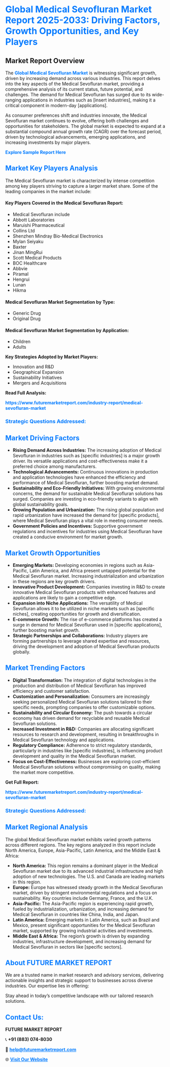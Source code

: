 <h1 style="color: #007BFF;">Global Medical Sevofluran Market Report 2025-2033: Driving Factors, Growth Opportunities, and Key Players</h1>

<section id="overview">
<h2>Market Report Overview</h2>
<p>The <a href="https://www.futuremarketreport.com/industry-report/medical-sevofluran-market" style="color: #007BFF; text-decoration: none;"><strong>Global Medical Sevofluran Market</strong></a> is witnessing significant growth, driven by increasing demand across various industries. This report delves into the key aspects of the Medical Sevofluran market, providing a comprehensive analysis of its current status, future potential, and challenges. The demand for Medical Sevofluran has surged due to its wide-ranging applications in industries such as [insert industries], making it a critical component in modern-day [applications].</p>
<p>As consumer preferences shift and industries innovate, the Medical Sevofluran market continues to evolve, offering both challenges and opportunities for stakeholders. The global market is expected to expand at a substantial compound annual growth rate (CAGR) over the forecast period, driven by technological advancements, emerging applications, and increasing investments by major players.</p>
</section>

<section id="overview">
<p><a href="https://www.futuremarketreport.com/request-sample/reportId=96977" style="color: #007BFF; text-decoration: none;"><strong>Explore Sample Report Here</strong></a></p>
</section>

<section id="key-players">
<h2 style="color: #007BFF;">Market Key Players Analysis</h2>
<p>The Medical Sevofluran market is characterized by intense competition among key players striving to capture a larger market share. Some of the leading companies in the market include:</p>
<h4>Key Players Covered in the Medical Sevofluran Report:</h4>
<ul><li>Medical Sevofluran include</li><li>Abbott Laboratories</li><li>Maruishi Pharmaceutical</li><li>Collins Ltd</li><li>Shenzhen Mindray Bio-Medical Electronics</li><li>Mylan Seiyaku</li><li>Baxter</li><li>Jinan MingRui</li><li>Scott Medical Products</li><li>BOC Healthcare</li><li>Abbvie</li><li>Piramal</li><li>Hengrui</li><li>Lunan</li><li>Hikma</li></ul>
<h4>Medical Sevofluran Market Segmentation by Type:</h4>
<ul><li>Generic Drug</li><li>Original Drug</li></ul>

<h4>Medical Sevofluran Market Segmentation by Application:</h4>
<ul><li>Children</li><li>Adults</li></ul>
<p><strong>Key Strategies Adopted by Market Players:</strong></p>
<ul>
<li>Innovation and R&D</li>
<li>Geographical Expansion</li>
<li>Sustainability Initiatives</li>
<li>Mergers and Acquisitions</li>
</ul>
</section>

<section>
<p><strong>Read Full Analysis: </strong></p><a href="https://www.futuremarketreport.com/industry-report/medical-sevofluran-market" style="color: #007BFF; text-decoration: none;"><strong>https://www.futuremarketreport.com/industry-report/medical-sevofluran-market</strong></a>
<h3 style="color: #007BFF;">Strategic Questions Addressed:</h3>
</section>

<section id="driving-factors">
<h2 style="color: #007BFF;">Market Driving Factors</h2>
<ul>
<li><strong>Rising Demand Across Industries:</strong> The increasing adoption of Medical Sevofluran in industries such as [specific industries] is a major growth driver. Its versatile applications and cost-effectiveness make it a preferred choice among manufacturers.</li>
<li><strong>Technological Advancements:</strong> Continuous innovations in production and application technologies have enhanced the efficiency and performance of Medical Sevofluran, further boosting market demand.</li>
<li><strong>Sustainability and Eco-Friendly Initiatives:</strong> With growing environmental concerns, the demand for sustainable Medical Sevofluran solutions has surged. Companies are investing in eco-friendly variants to align with global sustainability goals.</li>
<li><strong>Growing Population and Urbanization:</strong> The rising global population and rapid urbanization have increased the demand for [specific products], where Medical Sevofluran plays a vital role in meeting consumer needs.</li>
<li><strong>Government Policies and Incentives:</strong> Supportive government regulations and incentives for industries using Medical Sevofluran have created a conducive environment for market growth.</li>
</ul>
</section>

<section id="growth-opportunities">
<h2 style="color: #007BFF;">Market Growth Opportunities</h2>
<ul>
<li><strong>Emerging Markets:</strong> Developing economies in regions such as Asia-Pacific, Latin America, and Africa present untapped potential for the Medical Sevofluran market. Increasing industrialization and urbanization in these regions are key growth drivers.</li>
<li><strong>Innovative Product Development:</strong> Companies investing in R&D to create innovative Medical Sevofluran products with enhanced features and applications are likely to gain a competitive edge.</li>
<li><strong>Expansion into Niche Applications:</strong> The versatility of Medical Sevofluran allows it to be utilized in niche markets such as [specific niches], creating opportunities for growth and diversification.</li>
<li><strong>E-commerce Growth:</strong> The rise of e-commerce platforms has created a surge in demand for Medical Sevofluran used in [specific applications], further boosting market growth.</li>
<li><strong>Strategic Partnerships and Collaborations:</strong> Industry players are forming partnerships to leverage shared expertise and resources, driving the development and adoption of Medical Sevofluran products globally.</li>
</ul>
</section>

<section id="trending-factors">
<h2 style="color: #007BFF;">Market Trending Factors</h2>
<ul>
<li><strong>Digital Transformation:</strong> The integration of digital technologies in the production and distribution of Medical Sevofluran has improved efficiency and customer satisfaction.</li>
<li><strong>Customization and Personalization:</strong> Consumers are increasingly seeking personalized Medical Sevofluran solutions tailored to their specific needs, prompting companies to offer customizable options.</li>
<li><strong>Sustainability and Circular Economy:</strong> The push towards a circular economy has driven demand for recyclable and reusable Medical Sevofluran solutions.</li>
<li><strong>Increased Investment in R&D:</strong> Companies are allocating significant resources to research and development, resulting in breakthroughs in Medical Sevofluran technology and applications.</li>
<li><strong>Regulatory Compliance:</strong> Adherence to strict regulatory standards, particularly in industries like [specific industries], is influencing product development and quality in the Medical Sevofluran market.</li>
<li><strong>Focus on Cost-Effectiveness:</strong> Businesses are exploring cost-efficient Medical Sevofluran solutions without compromising on quality, making the market more competitive.</li>
</ul>
</section>

<section>
<p><strong>Get Full Report: </strong></p><a href="https://www.futuremarketreport.com/industry-report/medical-sevofluran-market" style="color: #007BFF; text-decoration: none;"><strong>https://www.futuremarketreport.com/industry-report/medical-sevofluran-market</strong></a>
<h3 style="color: #007BFF;">Strategic Questions Addressed:</h3>
</section>


<section id="regional-analysis">
<h2 style="color: #007BFF;">Market Regional Analysis</h2>
<p>The global Medical Sevofluran market exhibits varied growth patterns across different regions. The key regions analyzed in this report include North America, Europe, Asia-Pacific, Latin America, and the Middle East & Africa:</p>
<ul>
<li><strong>North America:</strong> This region remains a dominant player in the Medical Sevofluran market due to its advanced industrial infrastructure and high adoption of new technologies. The U.S. and Canada are leading markets in this region.</li>
<li><strong>Europe:</strong> Europe has witnessed steady growth in the Medical Sevofluran market, driven by stringent environmental regulations and a focus on sustainability. Key countries include Germany, France, and the U.K.</li>
<li><strong>Asia-Pacific:</strong> The Asia-Pacific region is experiencing rapid growth, fueled by industrialization, urbanization, and increasing demand for Medical Sevofluran in countries like China, India, and Japan.</li>
<li><strong>Latin America:</strong> Emerging markets in Latin America, such as Brazil and Mexico, present significant opportunities for the Medical Sevofluran market, supported by growing industrial activities and investments.</li>
<li><strong>Middle East & Africa:</strong> The region’s growth is driven by expanding industries, infrastructure development, and increasing demand for Medical Sevofluran in sectors like [specific sectors].</li>
</ul>
</section>

<footer>
<h2 style="color: #007BFF;">About FUTURE MARKET REPORT</h2>
<p>We are a trusted name in market research and advisory services, delivering actionable insights and strategic support to businesses across diverse industries. Our expertise lies in offering:</p>

<p>Stay ahead in today’s competitive landscape with our tailored research solutions.</p>

<h2 style="color: #007BFF;">Contact Us:</h2>
<p><strong>FUTURE MARKET REPORT</strong></p>
<p>📞 <strong>+91 (883) 074-8030</strong></p>
<p>📧 <strong><a href="mailto:help@futuremarketreport.com" style="color: #007BFF;">help@futuremarketreport.com</a></strong></p>
<p>🌐 <strong><a href="https://www.futuremarketreport.com/" style="color: #007BFF;">Visit Our Website</a></strong></p>
</footer>